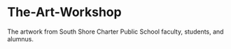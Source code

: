 The-Art-Workshop
================

The artwork from South Shore Charter Public School faculty, students, and alumnus.
